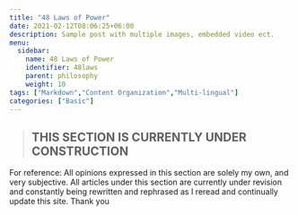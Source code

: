 ```yaml
---
title: "48 Laws of Power"
date: 2021-02-12T08:06:25+06:00
description: Sample post with multiple images, embedded video ect.
menu:
  sidebar:
    name: 48 Laws of Power
    identifier: 48laws
    parent: philosophy
    weight: 10
tags: ["Markdown","Content Organization","Multi-lingual"]
categories: ["Basic"]
---
```

>##       THIS SECTION IS CURRENTLY UNDER CONSTRUCTION

For reference: All opinions expressed in this section are solely my own, and very subjective. All articles under this section are currently under revision and constantly being rewritten and rephrased as I reread and continually update this site. Thank you
